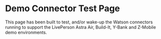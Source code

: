# Demo Connector Test Page
This page has been built to test, and/or wake-up the Watson connectors running to support the LivePerson Astra Air, Build-It, Y-Bank and Z-Mobile demo environments.
